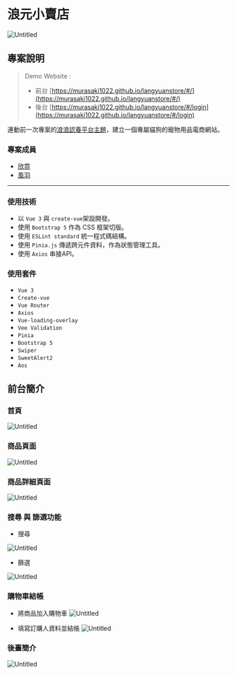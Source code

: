 # 浪元小賣店

![Untitled](https://i.imgur.com/mjctj2K.png)

## **專案說明**

> Demo Website :
> - 前台
> [https://murasaki1022.github.io/langyuanstore/#/](https://murasaki1022.github.io/langyuanstore/#/)
> - 後台
> [https://murasaki1022.github.io/langyuanstore/#/login](https://murasaki1022.github.io/langyuanstore/#/login)

連動前一次專案的[浪浪認養平台主題](https://github.com/tvxq5206/langyuan)，建立一個專屬貓狗的寵物用品電商網站。

### 專案成員

- [欣霓](https://github.com/tvxq5206)
- [風羽](https://github.com/murasaki1022)
---

### **使用技術**

- 以 `Vue 3` 與 `create-vue`架設開發。
- 使用 `Bootstrap 5` 作為 CSS 框架切版。
- 使用 `ESLint standard` 統一程式碼結構。
- 使用 `Pinia.js` 傳遞跨元件資料，作為狀態管理工具。
- 使用 `Axios` 串接API。

### **使用套件**

- `Vue 3`
- `Create-vue`
- `Vue Router`
- `Axios`
- `Vue-loading-overlay`
- `Vee Validation`
- `Pinia`
- `Bootstrap 5`
- `Swiper`
- `SweetAlert2`
- `Aos`

## **前台簡介**

### **首頁**

![Untitled](https://i.imgur.com/Q6psoPq.png)

### 商品頁面

![Untitled](https://i.imgur.com/o5vPoC3.png)

### **商品詳細頁面**

![Untitled](https://i.imgur.com/iKfcr3s.png)

### **搜尋 與 篩選功能**

- 搜尋

![Untitled](https://i.imgur.com/nb9isK0.gif)

- 篩選

![Untitled](https://i.imgur.com/AlCHUmK.gif)

### **購物車結帳**

- 將商品加入購物車
![Untitled](https://i.imgur.com/21v4NNL.gif)

- 填寫訂購人資料並結帳
![Untitled](https://i.imgur.com/21v4NNL.gif)

### **後臺簡介**

![Untitled](https://i.imgur.com/U6AVoo5.gif)


###
